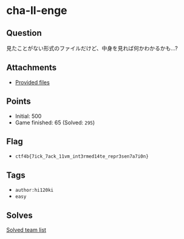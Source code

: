 # cha-ll-enge
## Question
見たことがない形式のファイルだけど、中身を見れば何かわかるかも...?

## Attachments
- [Provided files](files/)

## Points
- Initial: 500
- Game finished: 65 (Solved: `295`)

## Flag
- `ctf4b{7ick_7ack_11vm_int3rmed14te_repr3sen7a7i0n}`

## Tags
- `author:hi120ki`
- `easy`

## Solves
[Solved team list](./solves.md)